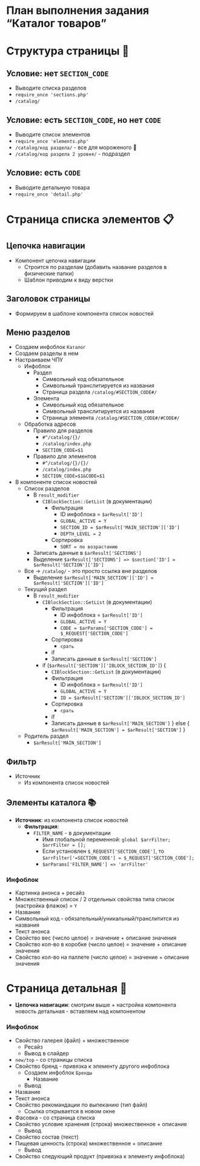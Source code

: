 # План выполнения задания “Каталог товаров”

# Структура страницы 📄

## Условие: нет `SECTION_CODE`

- Выводите списка разделов
- `require_once 'sections.php'`
- `/catalog/`

## Условие: есть `SECTION_CODE`, но нет `CODE`

- Выводите список элементов
- `require_once 'elements.php'`
- `/catalog/код раздела/` - все для мороженого 🍦
- `/catalog/код раздела 2 уровня/` - подраздел

## Условие: есть `CODE`

- Выводите детальную товара
- `require_once 'detail.php'`

# Страница списка элементов 📋

## Цепочка навигации

- Компонент цепочка навигации
    - Строится по разделам (добавить название разделов в физические папки)
    - Шаблон приводим к виду верстки

## Заголовок страницы

- Формируем в шаблоне компонента список новостей

## Меню разделов

- Создаем инфоблок `Каталог`
- Создаем разделы в нем
- Настраиваем ЧПУ
    - Инфоблок
        - Раздел
            - Символьный код обязательное
            - Символьный транслитируется из названия
            - Страница раздела `/catalog/#SECTION_CODE#/`
        - Элемента
            - Символьный код обязательное
            - Символьный транслитируется из названия
            - Страница элемента `/catalog/#SECTION_CODE#/#CODE#/`
    - Обработка адресов
        - Правило для разделов
            - `#^/catalog/{}/`
            - `/catalog/index.php`
            - `SECTION_CODE=$1`
        - Правило для элементов
            - `#^/catalog/{}/{}/`
            - `/catalog/index.php`
            - `SECTION_CODE=$1&CODE=$1`
- В компоненте список новостей
    - Список разделов
        - В `result_modifier`
            - `CIBlockSection::GetList` (в документации)
                - Фильтрация
                    - ID инфоблока = `$arResult['ID']`
                    - `GLOBAL_ACTIVE = Y`
                    - `SECTION_ID = $arResult['MAIN_SECTION']['ID']`
                    - `DEPTH_LEVEL = 2`
                - Сортировка
                    - `SORT = по возрастанию`
        - Записать данные в `$arResult['SECTIONS']`
        - Выделение `$arResult['SECTIONS'] => $section['ID'] = $arResult['SECTION']['ID']`
    - Все -> `/catalog/` - это просто ссылка вне разделов
        - Выделение `$arResult['MAIN_SECTION']['ID'] = $arResult['SECTION']['ID']`
    - Текущий раздел
        - В `result_modifier`
            - `CIBlockSection::GetList` (в документации)
                - Фильтрация
                    - ID инфоблока = `$arResult['ID']`
                    - `GLOBAL_ACTIVE = Y`
                    - `CODE = $arParams['SECTION_CODE'] = $_REQUEST['SECTION_CODE']`
                - Сортировка
                    - `срать`
                - if
                - Записать данные в `$arResult['SECTION']`
            - if (`$arResult['SECTION']['IBLOCK_SECTION_ID']`) {
                - `CIBlockSection::GetList` (в документации)
                - Фильтрация
                    - ID инфоблока = `$arResult['ID']`
                    - `GLOBAL_ACTIVE = Y`
                    - `ID = $arResult['SECTION']['IBLOCK_SECTION_ID']`
                - Сортировка
                    - `срать`
                - if
                - Записать данные в `$arResult['MAIN_SECTION']`
                } else {
                `$arResult['MAIN_SECTION'] = $arResult['SECTION']`
                }
    - Родитель раздел
        - `$arResult['MAIN_SECTION']`

## Фильтр

- Источник
    - Из компонента список новостей

## Элементы каталога 📚

- **Источник**: из компонента список новостей
    - **Фильтрация**:
        - `FILTER_NAME` - в документации
            - Имя глобальной переменной: `global $arrFilter; $arrFilter = [];`
            - Если установлен `$_REQUEST['SECTION_CODE']`, то `$arrFilter['=SECTION_CODE'] = $_REQUEST['SECTION_CODE'];`
            - `$arParams['FILTER_NAME'] => 'arrFilter'`

### Инфоблок

- Картинка анонса + ресайз
- Множественный список / 2 отдельных свойства типа список (настройка флажок) = `Y`
- Название
- Символьный код - обязательный/уникальный/транслитится из названия
- Текст анонса
- Свойство вес (число целое) = значение + описание значения
- Свойство кол-во в коробке (число целое) = значение + описание значения
- Свойство кол-во на паллете (число целое) = значение + описание значения

# Страница детальная 📖

- **Цепочка навигации**: смотрим выше + настройка компонента новость детальная - вставляем над компонентом

### Инфоблок

- Свойство галерея (файл) + множественное
    - Ресайз
    - Вывод в слайдер
- `new/top` - со страницы списка
- Свойство бренд - привязка к элементу другого инфоблока
    - Создаем инфоблок `Бренды`
        - Название
    - Вывод
- Название
- Текст анонса
- Свойство рекомандации по выпеканию (тип файл)
    - Ссылка открывается в новом окне
- Фасовка - со страница списка
- Свойство условие хранения (строка) множественное + описание
    - Вывод
- Свойство состав (текст)
- Пищевая ценность (строка) множественное + описание
    - Вывод
- Свойство следующий продукт (привязка к элементу инфоблока)